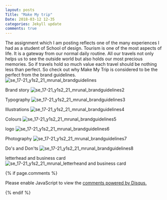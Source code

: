 ```yaml
---
layout: posts
Title: "Make My trip"
Date: 2018-03-12 12-35
categories: Jekyll update
comments: true
---
```




The assignment which I am posting reflects one of the many experiences I had as a student of School of design.
Tourism is one of the most aspects of life. It is a gateway from our normal daily routine. All our travels not only helps us to see the outside world but also holds our most precious memories. So if travels hold so much value each travel should be nothing less than perfect.
So check out why Make My Trip is considered to be the perfect from the brand guidelines.
![se_17-21_y1s2_21_mrunal_brandguidelines](https://user-images.githubusercontent.com/36836512/37871449-adf37db6-300b-11e8-89d8-c9a3b8a5e368.jpg)

Brand story
![se_17-21_y1s2_21_mrunal_brandguidelines2](https://user-images.githubusercontent.com/36836512/37871509-02ca96ac-300d-11e8-9536-ed0d2cca9de8.jpg)

Typography
![se_17-21_y1s2_21_mrunal_brandguidelines3](https://user-images.githubusercontent.com/36836512/37871516-24135290-300d-11e8-9175-8f2b404671c2.jpg)

Illustrations
![se_17-21_y1s2_21_mrunal_brandguidelines4](https://user-images.githubusercontent.com/36836512/37871519-3ea7569c-300d-11e8-9bf1-f991130de636.jpg)

Colours
![se_17-21_y1s2_21_mrunal_brandguidelines5](https://user-images.githubusercontent.com/36836512/37871527-57a48fa2-300d-11e8-8545-28ff6216aa0f.jpg)

logo
![se_17-21_y1s2_21_mrunal_brandguidelines6](https://user-images.githubusercontent.com/36836512/37871535-77fb8346-300d-11e8-9860-58f4baf2c49d.jpg)

Photography
![se_17-21_y1s2_21_mrunal_brandguidelines7](https://user-images.githubusercontent.com/36836512/37871537-915179cc-300d-11e8-9f63-2205eaaf8845.jpg)

Do's and Don'ts
![se_17-21_y1s2_21_mrunal_brandguidelines8](https://user-images.githubusercontent.com/36836512/37871542-aed136e0-300d-11e8-8375-aa626e3d3675.jpg)

letterhead and business card
![se_17-21_y1s2_21_mrunal_letterheand and business card](https://user-images.githubusercontent.com/36836512/37885124-19bab40e-30d1-11e8-9dbc-cabf84a121b0.jpg)



{% if page.comments %}
<div id="disqus_thread"></div>
<script>

/**
*  RECOMMENDED CONFIGURATION VARIABLES: EDIT AND UNCOMMENT THE SECTION BELOW TO INSERT DYNAMIC VALUES FROM YOUR PLATFORM OR CMS.
*  LEARN WHY DEFINING THESE VARIABLES IS IMPORTANT: https://disqus.com/admin/universalcode/#configuration-variables*/
/*
var disqus_config = function () {
this.page.url = PAGE_URL;  // Replace PAGE_URL with your page's canonical URL variable
this.page.identifier = PAGE_IDENTIFIER; // Replace PAGE_IDENTIFIER with your page's unique identifier variable
};
*/
(function() { // DON'T EDIT BELOW THIS LINE
var d = document, s = d.createElement('script');
s.src = 'https://mrunal28-github-io.disqus.com/embed.js';
s.setAttribute('data-timestamp', +new Date());
(d.head || d.body).appendChild(s);
})();
</script>
<noscript>Please enable JavaScript to view the <a href="https://disqus.com/?ref_noscript">comments powered by Disqus.</a></noscript>


 {% endif %}

